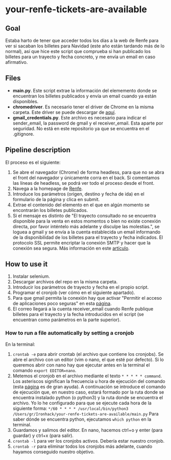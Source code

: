# your-renfe-tickets-are-available

## Goal

Estaba harto de tener que acceder todos los días a la web de Renfe para ver si sacaban los billetes para Navidad (este año están tardando más de lo normal), así que hice este script que comprueba si han publicado los billetes para un trayecto y fecha concreto, y me envía un email en caso afirmativo.


## Files

* **main.py**. Este script extrae la información del elememento donde se encuentran los billetes publicados y envía un email cuando ya están disponibles.
* **chromedriver**. Es necesario tener el driver de Chrome en la misma carpeta. Este driver se puede descargar de [aquí](https://chromedriver.chromium.org/).
* **gmail_credentials.py**. Este archivo es necesario para indicar el sender_email, la password de gmail y el receiver_email. Esta aparte por seguridad. No está en este repositorio ya que se encuentra en el .gitignore.


## Pipeline description

El proceso es el siguiente:
1. Se abre el navegador (Chrome) de forma headless, para que no se abra el front del navegador y únicamente corra en el back. Si comentamos las líneas de headless, se podrá ver todo el proceso desde el front.
2. Navega a la homepage de [Renfe](http://www.renfe.com/).
3. Introduce los parámetros (origen, destino y fecha de ida) en el formulario de la página y clica en submit.
4. Extrae el contenido del elemento en el que en algún momento se encontrarán los billetes publicados.
5. Si el mensaje es distinto de "El trayecto consultado no se encuentra disponible para la venta en estos momentos o bien no existe conexión directa, por favor inténtelo más adelante y disculpe las molestias.", se loguea a gmail y se envía a la cuenta establecida un email informando de la disponibilidad de los billetes para el trayecto y fecha indicados. El protocolo SSL permite encriptar la conexión SMTP y hacer que la conexión sea segura. Más información en este [artículo](https://realpython.com/python-send-email/).


## How to use it

1. Instalar selenium.
2. Descargar archivos del repo en la misma carpeta.
3. Introducir los parámetros de trayecto y fecha en el propio script.
4. Programar el cronjob (ver cómo en el siguiente apartado).
5. Para que gmail permita la conexión hay que activar "Permitir el acceso de aplicaciones poco seguras" en esta [página](https://myaccount.google.com/u/1/lesssecureapps?pageId=none).
6. El correo llegará a la cuenta receiver_email cuando Renfe publique billetes para el trayecto y la fecha introducidos en el script (se encuentran como parámetros en la parte superior).


### How to run a file automatically by setting a cronjob

En la terminal:
1. `crontab -e` para abrir crontab (el archivo que contiene los cronjobs). Se abre el archivo con un editor (vim o nano, el que esté por defecto). Si lo queremos abrir con nano hay que ejecutar antes en la terminal el comando `export EDITOR=nano`.
2. Metemos el cronjob en el archivo mediante el texto `* * * * * command`. Los asteriscos significan la frecuencia u hora de ejecución del comando (esta [página](https://crontab.guru/) es de gran ayuda). A continuación se introduce el comando de ejecución que, en nuestro caso, estará formado por la ruta donde se encuentra instalado python (o python3) y la ruta donde se encuentra el archivo. Yo lo he configurado para que se ejecute cada hora de la siguiente forma:
`*/60 * * * * /usr/local/bin/python3 /Users/gr/Ironhack/your-renfe-tickets-are-available/main.py`
Para saber dónde se encuentra python, ejecutamos `which python` en la terminal.
3. Guardamos y salimos del editor. En nano, hacemos ctrl+o y enter (para guardar) y ctrl+x (para salir).
4. `crontab -l` para ver los cronjobs activos. Debería estar nuestro cronjob.
5. `crontab -r` para eliminar todos los cronjobs más adelante, cuando hayamos conseguido nuestro objetivo.
